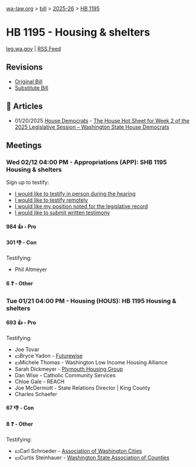 [wa-law.org](/) > [bill](/bill/) > [2025-26](/bill/2025-26/) > [HB 1195](/bill/2025-26/hb/1195/)

# HB 1195 - Housing & shelters
[leg.wa.gov](https://app.leg.wa.gov/billsummary?BillNumber=1195&Year=2025&Initiative=false) | [RSS Feed](./rss.xml)

## Revisions
* [Original Bill](1/)
* [Substitute Bill](S/)

## 📰 Articles
* 01/20/2025 [House Democrats](/org/house_democrats/) - [The House Hot Sheet for Week 2 of the 2025 Legislative Session – Washington State House Democrats](https://housedemocrats.wa.gov/blog/2025/01/20/the-house-hot-sheet-for-week-2-of-the-2025-legislative-session/#:~:text=HB%201195)

## Meetings
### Wed 02/12 04:00 PM - Appropriations (APP): SHB 1195 Housing & shelters
Sign up to testify:
* [I would like to testify in person during the hearing](https://app.leg.wa.gov/csi/Testifier/Add?chamber=House&mId=32773&aId=163317&caId=25537&tId=1)
* [I would like to testify remotely](https://app.leg.wa.gov/csi/Testifier/Add?chamber=House&mId=32773&aId=163317&caId=25537&tId=2)
* [I would like my position noted for the legislative record](https://app.leg.wa.gov/csi/Testifier/Add?chamber=House&mId=32773&aId=163317&caId=25537&tId=3)
* [I would like to submit written testimony](https://app.leg.wa.gov/csi/Testifier/Add?chamber=House&mId=32773&aId=163317&caId=25537&tId=4)

#### 984 👍 - Pro

#### 301 👎 - Con
Testifying:
* Phil Altmeyer

#### 6 ❓ - Other

### Tue 01/21 04:00 PM - Housing (HOUS): HB 1195 Housing & shelters
#### 693 👍 - Pro
Testifying:
* Joe Tovar
* 💵Bryce Yadon - [Futurewise](/org/futurewise/)
* 💵Michele Thomas - Washington Low Income Housing Alliance
* Sarah Dickmeyer - [Plymouth Housing Group](/org/plymouth_housing_group/)
* Dan Wise - Catholic Community Services
* Chloe Gale - REACH
* Joe McDermott - State Relations Director | King County
* Charles Schaefer

#### 67 👎 - Con

#### 8 ❓ - Other
Testifying:
* 💵Carl Schroeder - [Association of Washington Cities](/org/association_of_washington_cities/)
* 💵Curtis Steinhauer - [Washington State Association of Counties](/org/washington_state_association_of_counties/)
